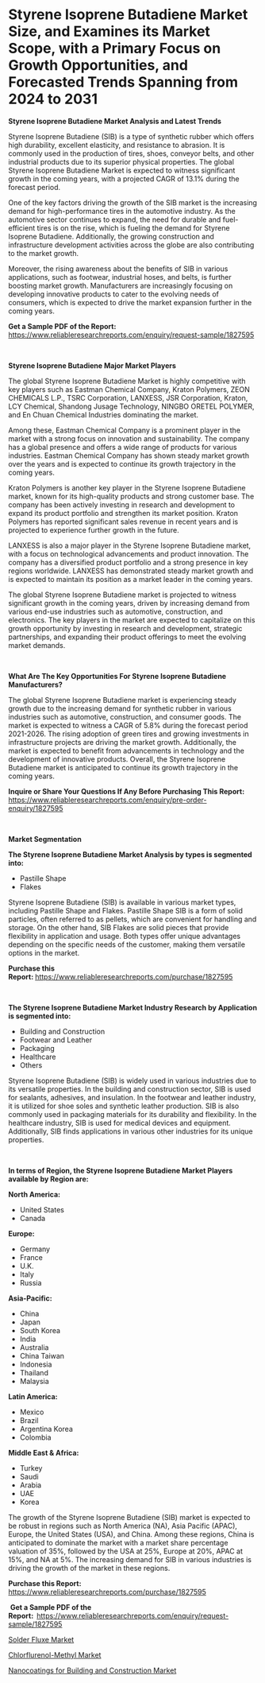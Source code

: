 <p><h1>Styrene Isoprene Butadiene Market Size, and Examines its Market Scope, with a Primary Focus on Growth Opportunities, and Forecasted Trends Spanning from 2024 to 2031</h1></p><p><strong>Styrene Isoprene Butadiene Market Analysis and Latest Trends</strong></p>
<p><p>Styrene Isoprene Butadiene (SIB) is a type of synthetic rubber which offers high durability, excellent elasticity, and resistance to abrasion. It is commonly used in the production of tires, shoes, conveyor belts, and other industrial products due to its superior physical properties. The global Styrene Isoprene Butadiene Market is expected to witness significant growth in the coming years, with a projected CAGR of 13.1% during the forecast period.</p><p>One of the key factors driving the growth of the SIB market is the increasing demand for high-performance tires in the automotive industry. As the automotive sector continues to expand, the need for durable and fuel-efficient tires is on the rise, which is fueling the demand for Styrene Isoprene Butadiene. Additionally, the growing construction and infrastructure development activities across the globe are also contributing to the market growth.</p><p>Moreover, the rising awareness about the benefits of SIB in various applications, such as footwear, industrial hoses, and belts, is further boosting market growth. Manufacturers are increasingly focusing on developing innovative products to cater to the evolving needs of consumers, which is expected to drive the market expansion further in the coming years.</p></p>
<p><strong>Get a Sample PDF of the Report:&nbsp;</strong> <a href="https://www.reliableresearchreports.com/enquiry/request-sample/1827595">https://www.reliableresearchreports.com/enquiry/request-sample/1827595</a></p>
<p>&nbsp;</p>
<p><strong>Styrene Isoprene Butadiene Major Market Players</strong></p>
<p><p>The global Styrene Isoprene Butadiene Market is highly competitive with key players such as Eastman Chemical Company, Kraton Polymers, ZEON CHEMICALS L.P., TSRC Corporation, LANXESS, JSR Corporation, Kraton, LCY Chemical, Shandong Jusage Technology, NINGBO ORETEL POLYMER, and En Chuan Chemical Industries dominating the market.</p><p>Among these, Eastman Chemical Company is a prominent player in the market with a strong focus on innovation and sustainability. The company has a global presence and offers a wide range of products for various industries. Eastman Chemical Company has shown steady market growth over the years and is expected to continue its growth trajectory in the coming years.</p><p>Kraton Polymers is another key player in the Styrene Isoprene Butadiene market, known for its high-quality products and strong customer base. The company has been actively investing in research and development to expand its product portfolio and strengthen its market position. Kraton Polymers has reported significant sales revenue in recent years and is projected to experience further growth in the future.</p><p>LANXESS is also a major player in the Styrene Isoprene Butadiene market, with a focus on technological advancements and product innovation. The company has a diversified product portfolio and a strong presence in key regions worldwide. LANXESS has demonstrated steady market growth and is expected to maintain its position as a market leader in the coming years.</p><p>The global Styrene Isoprene Butadiene market is projected to witness significant growth in the coming years, driven by increasing demand from various end-use industries such as automotive, construction, and electronics. The key players in the market are expected to capitalize on this growth opportunity by investing in research and development, strategic partnerships, and expanding their product offerings to meet the evolving market demands.</p></p>
<p>&nbsp;</p>
<p><strong>What Are The Key Opportunities For Styrene Isoprene Butadiene Manufacturers?</strong></p>
<p><p>The global Styrene Isoprene Butadiene market is experiencing steady growth due to the increasing demand for synthetic rubber in various industries such as automotive, construction, and consumer goods. The market is expected to witness a CAGR of 5.8% during the forecast period 2021-2026. The rising adoption of green tires and growing investments in infrastructure projects are driving the market growth. Additionally, the market is expected to benefit from advancements in technology and the development of innovative products. Overall, the Styrene Isoprene Butadiene market is anticipated to continue its growth trajectory in the coming years.</p></p>
<p><strong>Inquire or Share Your Questions If Any Before Purchasing This Report:</strong> <a href="https://www.reliableresearchreports.com/enquiry/pre-order-enquiry/1827595">https://www.reliableresearchreports.com/enquiry/pre-order-enquiry/1827595</a></p>
<p>&nbsp;</p>
<p><strong>Market Segmentation</strong></p>
<p><strong>The Styrene Isoprene Butadiene Market Analysis by types is segmented into:</strong></p>
<p><ul><li>Pastille Shape</li><li>Flakes</li></ul></p>
<p><p>Styrene Isoprene Butadiene (SIB) is available in various market types, including Pastille Shape and Flakes. Pastille Shape SIB is a form of solid particles, often referred to as pellets, which are convenient for handling and storage. On the other hand, SIB Flakes are solid pieces that provide flexibility in application and usage. Both types offer unique advantages depending on the specific needs of the customer, making them versatile options in the market.</p></p>
<p><strong>Purchase this Report:&nbsp;</strong><a href="https://www.reliableresearchreports.com/purchase/1827595">https://www.reliableresearchreports.com/purchase/1827595</a></p>
<p>&nbsp;</p>
<p><strong>The Styrene Isoprene Butadiene Market Industry Research by Application is segmented into:</strong></p>
<p><ul><li>Building and Construction</li><li>Footwear and Leather</li><li>Packaging</li><li>Healthcare</li><li>Others</li></ul></p>
<p><p>Styrene Isoprene Butadiene (SIB) is widely used in various industries due to its versatile properties. In the building and construction sector, SIB is used for sealants, adhesives, and insulation. In the footwear and leather industry, it is utilized for shoe soles and synthetic leather production. SIB is also commonly used in packaging materials for its durability and flexibility. In the healthcare industry, SIB is used for medical devices and equipment. Additionally, SIB finds applications in various other industries for its unique properties.</p></p>
<p>&nbsp;</p>
<p><strong>In terms of Region, the Styrene Isoprene Butadiene Market Players available by Region are:</strong></p>
<p>
    <p> <strong> North America: </strong>
        <ul>
            <li>United States</li>
            <li>Canada</li>
        </ul>
        </p> 
    <p> <strong> Europe: </strong>
        <ul>
            <li>Germany</li>
            <li>France</li>
            <li>U.K.</li>
            <li>Italy</li>
            <li>Russia</li>
        </ul>
        </p> 
    <p> <strong> Asia-Pacific: </strong>
        <ul>
            <li>China</li>
            <li>Japan</li>
            <li>South Korea</li>
            <li>India</li>
            <li>Australia</li>
            <li>China Taiwan</li>
            <li>Indonesia</li>
            <li>Thailand</li>
            <li>Malaysia</li>
        </ul>
        </p> 
    <p> <strong> Latin America: </strong>
        <ul>
            <li>Mexico</li>
            <li>Brazil</li>
            <li>Argentina Korea</li>
            <li>Colombia</li>
        </ul>
        </p> 
    <p> <strong> Middle East & Africa: </strong>
        <ul>
            <li>Turkey</li>
            <li>Saudi</li>
            <li>Arabia</li>
            <li>UAE</li>
            <li>Korea</li>
        </ul>
    </p>
    </p>
<p><p>The growth of the Styrene Isoprene Butadiene (SIB) market is expected to be robust in regions such as North America (NA), Asia Pacific (APAC), Europe, the United States (USA), and China. Among these regions, China is anticipated to dominate the market with a market share percentage valuation of 35%, followed by the USA at 25%, Europe at 20%, APAC at 15%, and NA at 5%. The increasing demand for SIB in various industries is driving the growth of the market in these regions.</p></p>
<p><strong>Purchase this Report: </strong><a href="https://www.reliableresearchreports.com/purchase/1827595">https://www.reliableresearchreports.com/purchase/1827595</a></p>
<p>&nbsp;<strong>Get a Sample PDF of the Report:&nbsp;&nbsp;</strong><a href="https://www.reliableresearchreports.com/enquiry/request-sample/1827595">https://www.reliableresearchreports.com/enquiry/request-sample/1827595</a></p>
<p><strong></strong></p>
<p><p><a href="https://github.com/jaidynmorantestelletmjzya/Market-Research-Report-List-1/blob/main/solder-fluxe-market.md">Solder Fluxe Market</a></p><p><a href="https://github.com/juniordelafrance/Market-Research-Report-List-2/blob/main/chlorflurenol-methyl-market.md">Chlorflurenol-Methyl Market</a></p><p><a href="https://github.com/ruddyyedelwadw/Market-Research-Report-List-1/blob/main/nanocoatings-for-building-and-construction-market.md">Nanocoatings for Building and Construction Market</a></p></p>